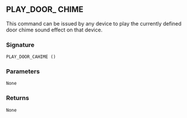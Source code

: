 ## PLAY\_DOOR\_ CHIME

This command can be issued by any device to play the currently defined door chime sound effect on that device.


### Signature

`PLAY_DOOR_CAHIME ()`


### Parameters

`None`


### Returns

`None`


